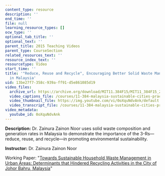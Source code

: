 ```yaml
---
content_type: resource
description: ''
end_time: ''
file: null
learning_resource_types: []
ocw_type: ''
optional_tab_title: ''
optional_text: ''
parent_title: 2015 Teaching Videos
parent_type: CourseSection
related_resources_text: ''
resource_index_text: ''
resourcetype: Video
start_time: ''
title: '"Reduce, Reuse and Recycle", Encouraging Better Solid Waste Management Practices
  in Malaysia'
uid: 13be27f7-358c-939a-ff91-d5e861085d19
video_files:
  archive_url: https://archive.org/download/MIT11.384F15/MIT11_384F15_Zainura_300k.mp4
  video_captions_file: /courses/11-384-malaysia-sustainable-cities-practicum-spring-2018/d0199f2ca92f5f65abd5c2b16e89187e_0oXquNdvAnk.vtt
  video_thumbnail_file: https://img.youtube.com/vi/0oXquNdvAnk/default.jpg
  video_transcript_file: /courses/11-384-malaysia-sustainable-cities-practicum-spring-2018/b3922262d9c636b3d93e7ef7d9e8ef60_0oXquNdvAnk.pdf
video_metadata:
  youtube_id: 0oXquNdvAnk
---
```


**Description:** Dr. Zainura Zainon Noor uses solid waste composition and generation rates in Malaysia to demonstrate the importance of the 3-Rs—reduce, reuse, and recycle—in promoting environmental sustainability.

**Instructor:** Dr. Zainura Zainon Noor

Working Paper: "[Towards Sustainable Household Waste Management in Urban Areas: Determinants that Hindered Recycling Activities in the City of Johor Bahru, Malaysia](https://malaysiacities.mit.edu/paperNoor)"

